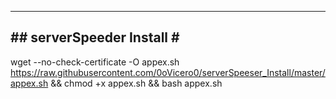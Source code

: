 ----------------------------------------------------------------------------------------------------------------------------    
#\#                                              serverSpeeder Install                                                   \#    
----------------------------------------------------------------------------------------------------------------------------             

wget --no-check-certificate -O appex.sh https://raw.githubusercontent.com/0oVicero0/serverSpeeser_Install/master/appex.sh && chmod +x appex.sh && bash appex.sh
